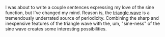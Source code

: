 I was about to write a couple sentences expressing my love of the sine function, but I've changed my mind. 
Reason is, the [triangle wave](https://en.wikipedia.org/wiki/Triangle_wave) is a tremendously underrated source of periodicity. 
Combining the sharp and inexpensive features of the triangle wave with the, um, "sine-ness" of the sine wave creates some interesting possibilities.
